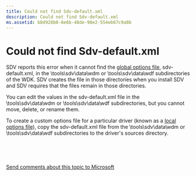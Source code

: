 ```yaml
---
title: Could not find Sdv-default.xml
description: Could not find Sdv-default.xml
ms.assetid: b8d928b0-8e6b-48de-98e2-554eb67c9a0b
---
```


# Could not find Sdv-default.xml


SDV reports this error when it cannot find the [global options file](global-and-local-options-files.md), sdv-default.xml, in the \\tools\\sdv\\data\\wdm or \\tools\\sdv\\data\\wdf subdirectories of the WDK. SDV creates the file in those directories when you install SDV and SDV requires that the files remain in those directories.

You can edit the values in the sdv-default.xml file in the \\tools\\sdv\\data\\wdm or \\tools\\sdv\\data\\wdf subdirectories, but you cannot move, delete, or rename them.

To create a custom options file for a particular driver (known as a [local options file](global-and-local-options-files.md)), copy the sdv-default.xml file from the \\tools\\sdv\\data\\wdm or \\tools\\sdv\\data\\wdf subdirectories to the driver's sources directory.

 

 

[Send comments about this topic to Microsoft](mailto:wsddocfb@microsoft.com?subject=Documentation%20feedback%20[devtest\devtest]:%20Could%20not%20find%20Sdv-default.xml%20%20RELEASE:%20%2811/17/2016%29&body=%0A%0APRIVACY%20STATEMENT%0A%0AWe%20use%20your%20feedback%20to%20improve%20the%20documentation.%20We%20don't%20use%20your%20email%20address%20for%20any%20other%20purpose,%20and%20we'll%20remove%20your%20email%20address%20from%20our%20system%20after%20the%20issue%20that%20you're%20reporting%20is%20fixed.%20While%20we're%20working%20to%20fix%20this%20issue,%20we%20might%20send%20you%20an%20email%20message%20to%20ask%20for%20more%20info.%20Later,%20we%20might%20also%20send%20you%20an%20email%20message%20to%20let%20you%20know%20that%20we've%20addressed%20your%20feedback.%0A%0AFor%20more%20info%20about%20Microsoft's%20privacy%20policy,%20see%20http://privacy.microsoft.com/default.aspx. "Send comments about this topic to Microsoft")




